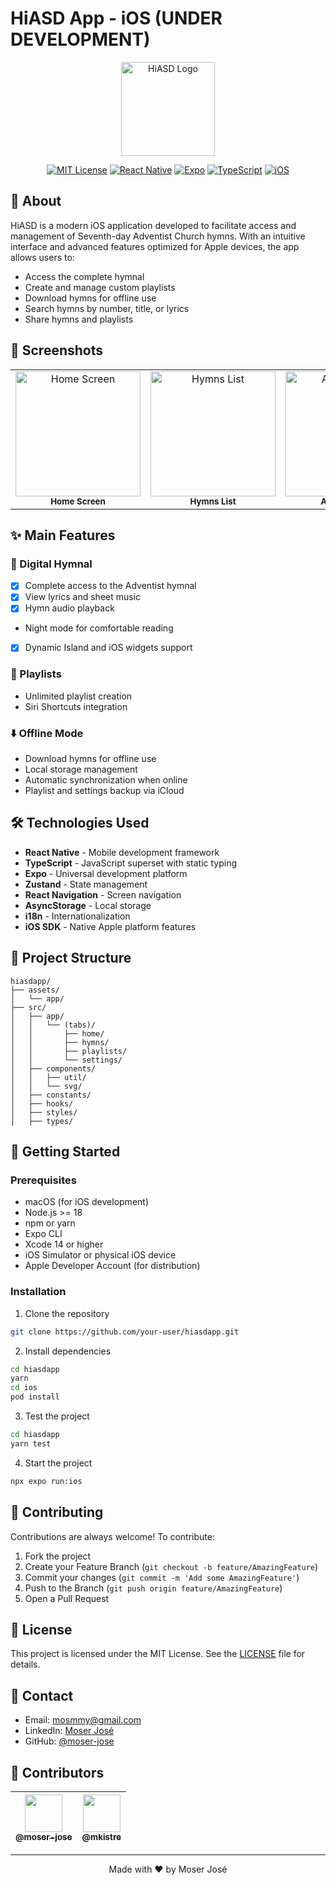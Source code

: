 # HiASD App - iOS (UNDER DEVELOPMENT)

<div align="center">

<img src="assets/app/logo.png" width="150" alt="HiASD Logo"/>

[![MIT License](https://img.shields.io/badge/License-MIT-green.svg)](https://choosealicense.com/licenses/mit/)
[![React Native](https://img.shields.io/badge/React_Native-20232A?style=flat&logo=react&logoColor=61DAFB)](https://reactnative.dev/)
[![Expo](https://img.shields.io/badge/Expo-000020?style=flat&logo=expo&logoColor=white)](https://expo.dev/)
[![TypeScript](https://img.shields.io/badge/TypeScript-007ACC?style=flat&logo=typescript&logoColor=white)](https://www.typescriptlang.org/)
[![iOS](https://img.shields.io/badge/iOS-000000?style=flat&logo=apple&logoColor=white)](https://www.apple.com/ios/)

</div>

## 📱 About

HiASD is a modern iOS application developed to facilitate access and management of Seventh-day Adventist Church hymns. With an intuitive interface and advanced features optimized for Apple devices, the app allows users to:

- Access the complete hymnal
- Create and manage custom playlists
- Download hymns for offline use
- Search hymns by number, title, or lyrics
- Share hymns and playlists

## 📱 Screenshots

<div align="center">
  <table>
    <tr>
      <td align="center">
        <img src="assets/app/screens/home.png" width="200" alt="Home Screen"/>
        <br />
        <sub><b>Home Screen</b></sub>
      </td>
      <td align="center">
        <img src="assets/app/screens/hymns.png" width="200" alt="Hymns List"/>
        <br />
        <sub><b>Hymns List</b></sub>
      </td>
      <td align="center">
        <img src="assets/app/screens/sections.png" width="200" alt="App Sections"/>
        <br />
        <sub><b>App Sections</b></sub>
      </td>
      <td align="center">
        <img src="assets/app/screens/player.png" width="200" alt="Player Screen"/>
        <br />
        <sub><b>Player Screen</b></sub>
      </td>
    </tr>
  </table>
</div>

## ✨ Main Features

### 📖 Digital Hymnal

- [x] Complete access to the Adventist hymnal
- [x] View lyrics and sheet music
- [x] Hymn audio playback
- Night mode for comfortable reading
- [x] Dynamic Island and iOS widgets support

### 🎵 Playlists

- Unlimited playlist creation
- Siri Shortcuts integration

### ⬇️ Offline Mode

- Download hymns for offline use
- Local storage management
- Automatic synchronization when online
- Playlist and settings backup via iCloud

## 🛠️ Technologies Used

- **React Native** - Mobile development framework
- **TypeScript** - JavaScript superset with static typing
- **Expo** - Universal development platform
- **Zustand** - State management
- **React Navigation** - Screen navigation
- **AsyncStorage** - Local storage
- **i18n** - Internationalization
- **iOS SDK** - Native Apple platform features

## 📂 Project Structure

```
hiasdapp/
├── assets/
│   └── app/
├── src/
│   ├── app/
│   │   └── (tabs)/
│   │       ├── home/
│   │       ├── hymns/
│   │       ├── playlists/
│   │       └── settings/
│   ├── components/
│   │   ├── util/
│   │   └── svg/
│   ├── constants/
│   ├── hooks/
│   ├── styles/
│   ├── types/
```

## 🚀 Getting Started

### Prerequisites

- macOS (for iOS development)
- Node.js >= 18
- npm or yarn
- Expo CLI
- Xcode 14 or higher
- iOS Simulator or physical iOS device
- Apple Developer Account (for distribution)

### Installation

1. Clone the repository

```bash
git clone https://github.com/your-user/hiasdapp.git
```

2. Install dependencies

```bash
cd hiasdapp
yarn
cd ios
pod install
```

3. Test the project

```bash
cd hiasdapp
yarn test
```

4. Start the project

```bash
npx expo run:ios
```

## 🤝 Contributing

Contributions are always welcome! To contribute:

1. Fork the project
2. Create your Feature Branch (`git checkout -b feature/AmazingFeature`)
3. Commit your changes (`git commit -m 'Add some AmazingFeature'`)
4. Push to the Branch (`git push origin feature/AmazingFeature`)
5. Open a Pull Request

## 📝 License

This project is licensed under the MIT License. See the [LICENSE](LICENSE) file for details.

## 📧 Contact

- Email: mosmmy@gmail.com
- LinkedIn: [Moser José](https://linkedin.com/in/moser-jose)
- GitHub: [@moser-jose](https://github.com/moser-jose)

## 👥 Contributors

| [<img src="https://avatars0.githubusercontent.com/u/8234620?" width="60"><br><sub>@moser-jose</sub>](https://github.com/moser-jose) | [<img src="https://avatars.githubusercontent.com/u/199351435?v=4" width="60"><br><sub>@mkistre</sub>](https://github.com/mkistre) |
| :---------------------------------------------------------------------------------------------------------------------------------: | :-------------------------------------------------------------------------------------------------------------------------------: |

---

<div align="center">
Made with ❤️ by Moser José
</div>
